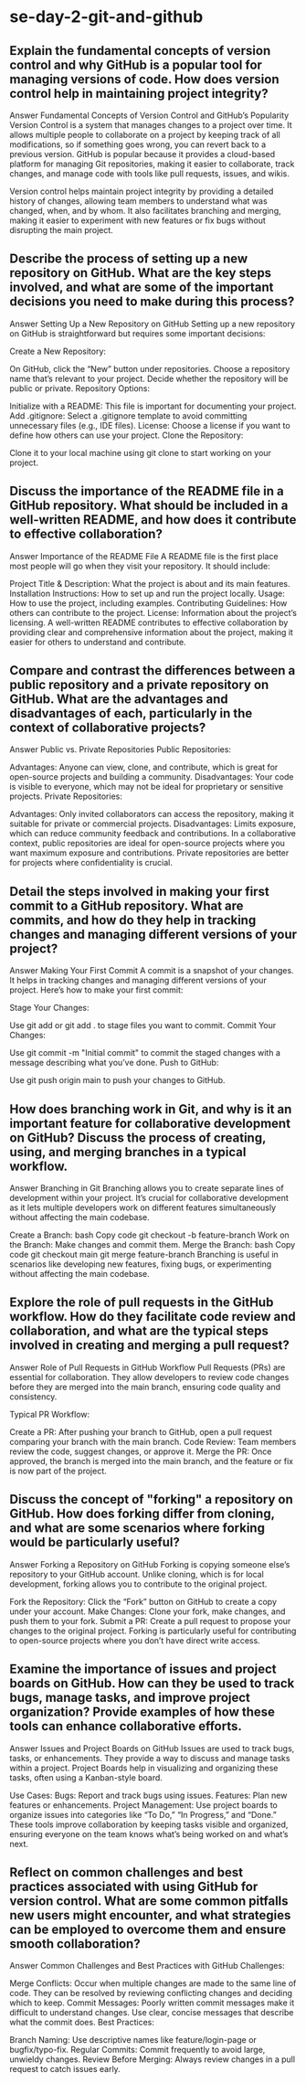 # se-day-2-git-and-github
## Explain the fundamental concepts of version control and why GitHub is a popular tool for managing versions of code. How does version control help in maintaining project integrity?
Answer
Fundamental Concepts of Version Control and GitHub’s Popularity
Version Control is a system that manages changes to a project over time. It allows multiple people to collaborate on a project by keeping track of all modifications, so if something goes wrong, you can revert back to a previous version. GitHub is popular because it provides a cloud-based platform for managing Git repositories, making it easier to collaborate, track changes, and manage code with tools like pull requests, issues, and wikis.

Version control helps maintain project integrity by providing a detailed history of changes, allowing team members to understand what was changed, when, and by whom. It also facilitates branching and merging, making it easier to experiment with new features or fix bugs without disrupting the main project.

## Describe the process of setting up a new repository on GitHub. What are the key steps involved, and what are some of the important decisions you need to make during this process?
Answer
Setting Up a New Repository on GitHub
Setting up a new repository on GitHub is straightforward but requires some important decisions:

Create a New Repository:

On GitHub, click the “New” button under repositories.
Choose a repository name that’s relevant to your project.
Decide whether the repository will be public or private.
Repository Options:

Initialize with a README: This file is important for documenting your project.
Add .gitignore: Select a .gitignore template to avoid committing unnecessary files (e.g., IDE files).
License: Choose a license if you want to define how others can use your project.
Clone the Repository:

Clone it to your local machine using git clone <repository-url> to start working on your project.

## Discuss the importance of the README file in a GitHub repository. What should be included in a well-written README, and how does it contribute to effective collaboration?
Answer
Importance of the README File
A README file is the first place most people will go when they visit your repository. It should include:

Project Title & Description: What the project is about and its main features.
Installation Instructions: How to set up and run the project locally.
Usage: How to use the project, including examples.
Contributing Guidelines: How others can contribute to the project.
License: Information about the project’s licensing.
A well-written README contributes to effective collaboration by providing clear and comprehensive information about the project, making it easier for others to understand and contribute.

## Compare and contrast the differences between a public repository and a private repository on GitHub. What are the advantages and disadvantages of each, particularly in the context of collaborative projects?
Answer
Public vs. Private Repositories
Public Repositories:

Advantages: Anyone can view, clone, and contribute, which is great for open-source projects and building a community.
Disadvantages: Your code is visible to everyone, which may not be ideal for proprietary or sensitive projects.
Private Repositories:

Advantages: Only invited collaborators can access the repository, making it suitable for private or commercial projects.
Disadvantages: Limits exposure, which can reduce community feedback and contributions.
In a collaborative context, public repositories are ideal for open-source projects where you want maximum exposure and contributions. Private repositories are better for projects where confidentiality is crucial.

## Detail the steps involved in making your first commit to a GitHub repository. What are commits, and how do they help in tracking changes and managing different versions of your project?
Answer
Making Your First Commit
A commit is a snapshot of your changes. It helps in tracking changes and managing different versions of your project. Here’s how to make your first commit:

Stage Your Changes:

Use git add <file-name> or git add . to stage files you want to commit.
Commit Your Changes:

Use git commit -m "Initial commit" to commit the staged changes with a message describing what you’ve done.
Push to GitHub:

Use git push origin main to push your changes to GitHub.

## How does branching work in Git, and why is it an important feature for collaborative development on GitHub? Discuss the process of creating, using, and merging branches in a typical workflow.
Answer
Branching in Git
Branching allows you to create separate lines of development within your project. It’s crucial for collaborative development as it lets multiple developers work on different features simultaneously without affecting the main codebase.

Create a Branch:
bash
Copy code
git checkout -b feature-branch
Work on the Branch:
Make changes and commit them.
Merge the Branch:
bash
Copy code
git checkout main
git merge feature-branch
Branching is useful in scenarios like developing new features, fixing bugs, or experimenting without affecting the main codebase.

## Explore the role of pull requests in the GitHub workflow. How do they facilitate code review and collaboration, and what are the typical steps involved in creating and merging a pull request?
Answer
Role of Pull Requests in GitHub Workflow
Pull Requests (PRs) are essential for collaboration. They allow developers to review code changes before they are merged into the main branch, ensuring code quality and consistency.

Typical PR Workflow:

Create a PR: After pushing your branch to GitHub, open a pull request comparing your branch with the main branch.
Code Review: Team members review the code, suggest changes, or approve it.
Merge the PR: Once approved, the branch is merged into the main branch, and the feature or fix is now part of the project.

## Discuss the concept of "forking" a repository on GitHub. How does forking differ from cloning, and what are some scenarios where forking would be particularly useful?
Answer
Forking a Repository on GitHub
Forking is copying someone else’s repository to your GitHub account. Unlike cloning, which is for local development, forking allows you to contribute to the original project.

Fork the Repository: Click the “Fork” button on GitHub to create a copy under your account.
Make Changes: Clone your fork, make changes, and push them to your fork.
Submit a PR: Create a pull request to propose your changes to the original project.
Forking is particularly useful for contributing to open-source projects where you don’t have direct write access.

## Examine the importance of issues and project boards on GitHub. How can they be used to track bugs, manage tasks, and improve project organization? Provide examples of how these tools can enhance collaborative efforts.
Answer
Issues and Project Boards on GitHub
Issues are used to track bugs, tasks, or enhancements. They provide a way to discuss and manage tasks within a project. Project Boards help in visualizing and organizing these tasks, often using a Kanban-style board.

Use Cases:
Bugs: Report and track bugs using issues.
Features: Plan new features or enhancements.
Project Management: Use project boards to organize issues into categories like “To Do,” “In Progress,” and “Done.”
These tools improve collaboration by keeping tasks visible and organized, ensuring everyone on the team knows what’s being worked on and what’s next.

## Reflect on common challenges and best practices associated with using GitHub for version control. What are some common pitfalls new users might encounter, and what strategies can be employed to overcome them and ensure smooth collaboration?
Answer
Common Challenges and Best Practices with GitHub
Challenges:

Merge Conflicts: Occur when multiple changes are made to the same line of code. They can be resolved by reviewing conflicting changes and deciding which to keep.
Commit Messages: Poorly written commit messages make it difficult to understand changes. Use clear, concise messages that describe what the commit does.
Best Practices:

Branch Naming: Use descriptive names like feature/login-page or bugfix/typo-fix.
Regular Commits: Commit frequently to avoid large, unwieldy changes.
Review Before Merging: Always review changes in a pull request to catch issues early.
